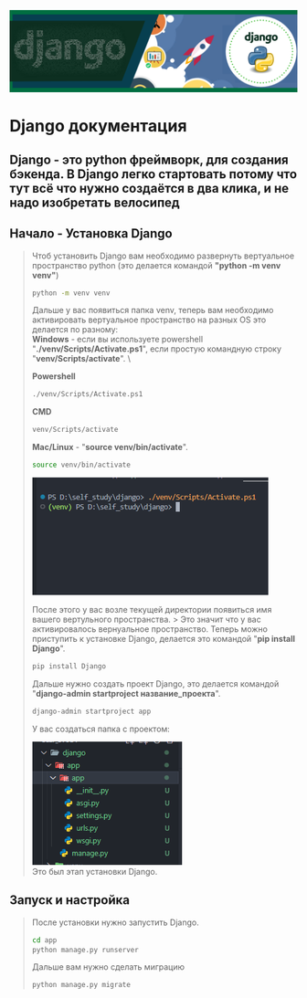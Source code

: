 ![Django banner](../images/banner.png "Django")
# Django документация

## Django - это python фреймворк, для создания бэкенда. В Django легко стартовать потому что тут всё что нужно создаётся в два клика, и не надо изобретать велосипед


## Начало - Установка Django
> Чтоб установить Django вам необходимо развернуть вертуальное пространство python (это делается командой **"python -m venv venv"**)  
> ``` bash 
>python -m venv venv
>```
> Дальше у вас появиться папка venv, теперь вам необходимо активировать вертуальное пространство на разных OS это делается по разному:\
> **Windows** - если вы используете powershell "**./venv/Scripts/Activate.ps1**", если простую командную строку "**venv/Scripts/activate**". \
>
> **Powershell**
> ```bash
> ./venv/Scripts/Activate.ps1
>```
>
> **CMD**
>```bash
>venv/Scripts/activate
>```
> **Mac/Linux** - "**source venv/bin/activate**". 
>```bash
>source venv/bin/activate
>```
> ![Image](../images/screenshot_2.png "Image")
>
> После этого у вас возле текущей директории появиться имя вашего вертульного пространства. > Это значит что у вас активировалось вернуальное пространство.
> Теперь можно приступить к установке Django, делается это командой "**pip install Django**".
>```bash
>pip install Django
>```
>
> Дальше нужно создать проект Django, это делается командой "**django-admin startproject название_проекта**".
> ``` bash 
> django-admin startproject app
> ```
> У вас создаться папка с проектом: 
>
> ![Image](../images/screenshot_3.png "Image")\
> Это был этап установки Django.

## Запуск и настройка

> После установки нужно запустить Django.
>```bash
>cd app
>python manage.py runserver
>```
> Дальше вам нужно сделать миграцию
>``` bash
> python manage.py migrate
